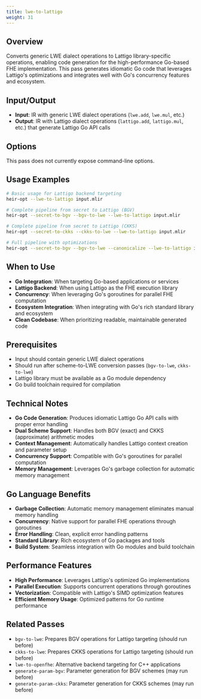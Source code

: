 ```yaml
---
title: lwe-to-lattigo
weight: 31
---
```


## Overview

Converts generic LWE dialect operations to Lattigo library-specific operations,
enabling code generation for the high-performance Go-based FHE implementation.
This pass generates idiomatic Go code that leverages Lattigo's optimizations and
integrates well with Go's concurrency features and ecosystem.

## Input/Output

- **Input**: IR with generic LWE dialect operations (`lwe.add`, `lwe.mul`, etc.)
- **Output**: IR with Lattigo dialect operations (`lattigo.add`, `lattigo.mul`,
  etc.) that generate Lattigo Go API calls

## Options

This pass does not currently expose command-line options.

## Usage Examples

```bash
# Basic usage for Lattigo backend targeting
heir-opt --lwe-to-lattigo input.mlir

# Complete pipeline from secret to Lattigo (BGV)
heir-opt --secret-to-bgv --bgv-to-lwe --lwe-to-lattigo input.mlir

# Complete pipeline from secret to Lattigo (CKKS)
heir-opt --secret-to-ckks --ckks-to-lwe --lwe-to-lattigo input.mlir

# Full pipeline with optimizations
heir-opt --secret-to-bgv --bgv-to-lwe --canonicalize --lwe-to-lattigo input.mlir
```

## When to Use

- **Go Integration**: When targeting Go-based applications or services
- **Lattigo Backend**: When using Lattigo as the FHE execution library
- **Concurrency**: When leveraging Go's goroutines for parallel FHE computation
- **Ecosystem Integration**: When integrating with Go's rich standard library
  and ecosystem
- **Clean Codebase**: When prioritizing readable, maintainable generated code

## Prerequisites

- Input should contain generic LWE dialect operations
- Should run after scheme-to-LWE conversion passes (`bgv-to-lwe`, `ckks-to-lwe`)
- Lattigo library must be available as a Go module dependency
- Go build toolchain required for compilation

## Technical Notes

- **Go Code Generation**: Produces idiomatic Lattigo Go API calls with proper
  error handling
- **Dual Scheme Support**: Handles both BGV (exact) and CKKS (approximate)
  arithmetic modes
- **Context Management**: Automatically handles Lattigo context creation and
  parameter setup
- **Concurrency Support**: Compatible with Go's goroutines for parallel
  computation
- **Memory Management**: Leverages Go's garbage collection for automatic memory
  management

## Go Language Benefits

- **Garbage Collection**: Automatic memory management eliminates manual memory
  handling
- **Concurrency**: Native support for parallel FHE operations through goroutines
- **Error Handling**: Clean, explicit error handling patterns
- **Standard Library**: Rich ecosystem of Go packages and tools
- **Build System**: Seamless integration with Go modules and build toolchain

## Performance Features

- **High Performance**: Leverages Lattigo's optimized Go implementations
- **Parallel Execution**: Supports concurrent operations through goroutines
- **Vectorization**: Compatible with Lattigo's SIMD optimization features
- **Efficient Memory Usage**: Optimized patterns for Go runtime performance

## Related Passes

- `bgv-to-lwe`: Prepares BGV operations for Lattigo targeting (should run
  before)
- `ckks-to-lwe`: Prepares CKKS operations for Lattigo targeting (should run
  before)
- `lwe-to-openfhe`: Alternative backend targeting for C++ applications
- `generate-param-bgv`: Parameter generation for BGV schemes (may run before)
- `generate-param-ckks`: Parameter generation for CKKS schemes (may run before)
